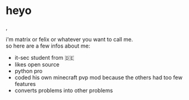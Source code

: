 <h1> heyo</h1>,

i'm matrix or felix or whatever you want to call me. \
so here are a few infos about me:
- it-sec student from 🇩🇪
- likes open source
- python pro
- coded his own minecraft pvp mod because the others had too few features
- converts problems into other problems
